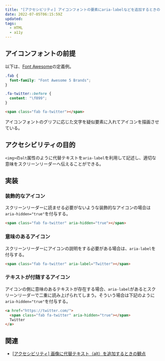 ```yaml
---
title: "[アクセシビリティ] アイコンフォントの要素にaria-labelなどを追加するときの観点"
date: 2022-07-05T06:15:59Z
updated:
tags:
  - HTML
  - a11y
---
```


## アイコンフォントの前提

以下は、[Font Awesome](https://fontawesome.com/)の定義例。

```css
.fab {
  font-family: "Font Awesome 5 Brands";
}

.fa-twitter::before {
  content: "\f099";
}
```

```html
<span class="fab fa-twitter"></span>
```

アイコンフォントのグリフに応じた文字を疑似要素に入れてアイコンを描画させている。

## アクセシビリティの目的

`<img>`の`alt`属性のように代替テキストを`aria-label`を利用して記述し、適切な意味をスクリーンリーダーへ伝えることができる。

## 実装

### 装飾的なアイコン

スクリーンリーダーに読ませる必要がないような装飾的なアイコンの場合は `aria-hidden="true"`を付与する。

```html
<span class="fab fa-twitter" aria-hidden="true"></span>
```

### 意味のあるアイコン

スクリーンリーダーにアイコンの説明をする必要がある場合は、`aria-label`を付与する。

```html
<span class="fab fa-twitter" aria-label="Twitter"></span>
```

### テキストが付随するアイコン

アイコンの側に意味のあるテキストが存在する場合、`aria-label`があるとスクリーンリーダーで二重に読み上げられてしまう。そういう場合は下記のように`aria-hidden="true"`を付与する。

```html
<a href="https://twitter.com/">
  <span class="fab fa-twitter" aria-hidden="true"></span>
  Twitter
</a>
```

## 関連

- [[アクセシビリティ] 画像に代替テキスト（alt）を追加するときの観点](https://b.0218.jp/202105192211.html)
